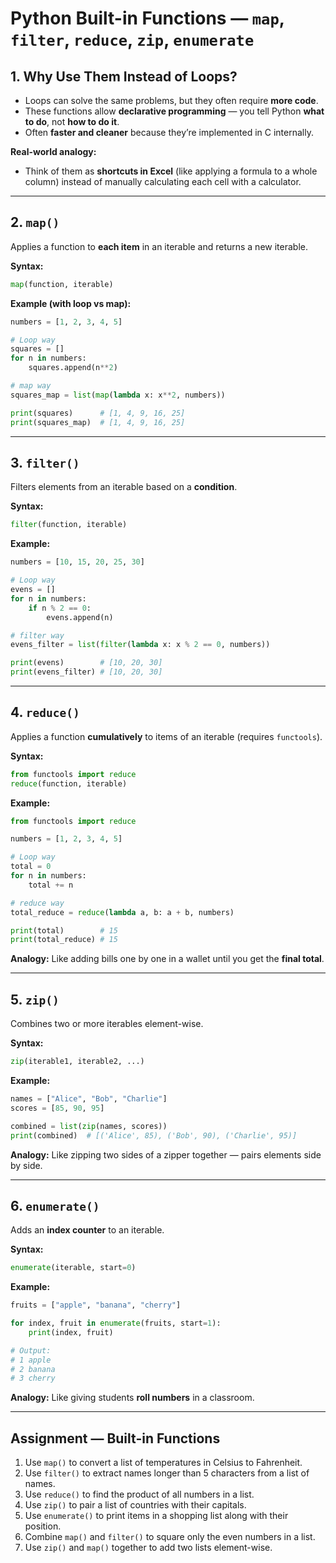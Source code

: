 

# Python Built-in Functions — `map`, `filter`, `reduce`, `zip`, `enumerate`

## 1. Why Use Them Instead of Loops?

* Loops can solve the same problems, but they often require **more code**.
* These functions allow **declarative programming** — you tell Python **what to do**, not **how to do it**.
* Often **faster and cleaner** because they’re implemented in C internally.

**Real-world analogy:**

* Think of them as **shortcuts in Excel** (like applying a formula to a whole column) instead of manually calculating each cell with a calculator.

---

## 2. `map()`

Applies a function to **each item** in an iterable and returns a new iterable.

**Syntax:**

```python
map(function, iterable)
```

**Example (with loop vs map):**

```python
numbers = [1, 2, 3, 4, 5]

# Loop way
squares = []
for n in numbers:
    squares.append(n**2)

# map way
squares_map = list(map(lambda x: x**2, numbers))

print(squares)      # [1, 4, 9, 16, 25]
print(squares_map)  # [1, 4, 9, 16, 25]
```

---

## 3. `filter()`

Filters elements from an iterable based on a **condition**.

**Syntax:**

```python
filter(function, iterable)
```

**Example:**

```python
numbers = [10, 15, 20, 25, 30]

# Loop way
evens = []
for n in numbers:
    if n % 2 == 0:
        evens.append(n)

# filter way
evens_filter = list(filter(lambda x: x % 2 == 0, numbers))

print(evens)        # [10, 20, 30]
print(evens_filter) # [10, 20, 30]
```

---

## 4. `reduce()`

Applies a function **cumulatively** to items of an iterable (requires `functools`).

**Syntax:**

```python
from functools import reduce
reduce(function, iterable)
```

**Example:**

```python
from functools import reduce

numbers = [1, 2, 3, 4, 5]

# Loop way
total = 0
for n in numbers:
    total += n

# reduce way
total_reduce = reduce(lambda a, b: a + b, numbers)

print(total)        # 15
print(total_reduce) # 15
```

**Analogy:**
Like adding bills one by one in a wallet until you get the **final total**.

---

## 5. `zip()`

Combines two or more iterables element-wise.

**Syntax:**

```python
zip(iterable1, iterable2, ...)
```

**Example:**

```python
names = ["Alice", "Bob", "Charlie"]
scores = [85, 90, 95]

combined = list(zip(names, scores))
print(combined)  # [('Alice', 85), ('Bob', 90), ('Charlie', 95)]
```

**Analogy:**
Like zipping two sides of a zipper together — pairs elements side by side.

---

## 6. `enumerate()`

Adds an **index counter** to an iterable.

**Syntax:**

```python
enumerate(iterable, start=0)
```

**Example:**

```python
fruits = ["apple", "banana", "cherry"]

for index, fruit in enumerate(fruits, start=1):
    print(index, fruit)

# Output:
# 1 apple
# 2 banana
# 3 cherry
```

**Analogy:**
Like giving students **roll numbers** in a classroom.

---

## Assignment — Built-in Functions

1. Use `map()` to convert a list of temperatures in Celsius to Fahrenheit.
2. Use `filter()` to extract names longer than 5 characters from a list of names.
3. Use `reduce()` to find the product of all numbers in a list.
4. Use `zip()` to pair a list of countries with their capitals.
5. Use `enumerate()` to print items in a shopping list along with their position.
6. Combine `map()` and `filter()` to square only the even numbers in a list.
7. Use `zip()` and `map()` together to add two lists element-wise.

